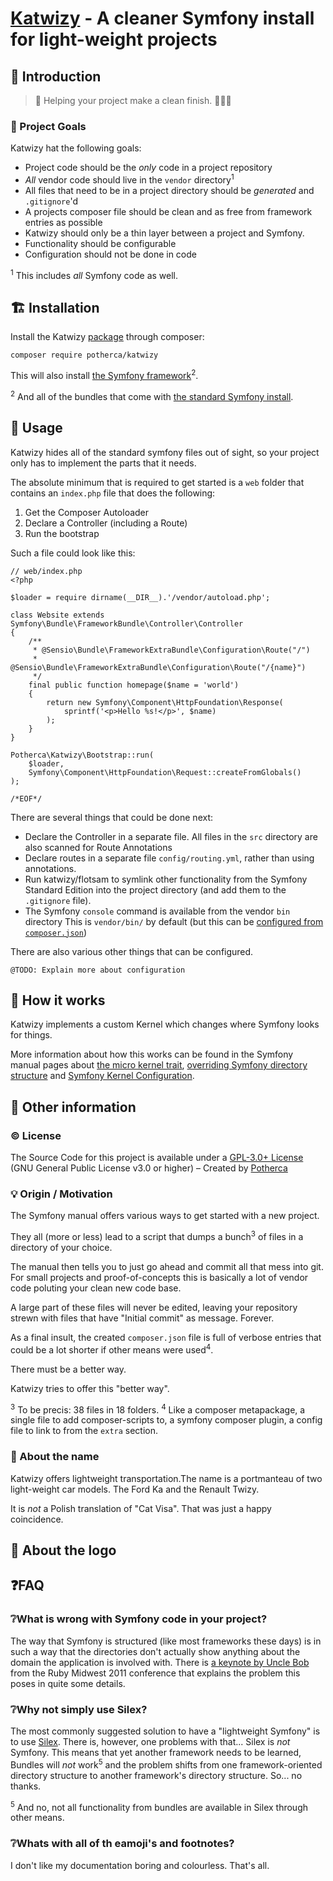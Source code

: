 # [Katwizy] - A cleaner Symfony install for light-weight projects

## 🔔 Introduction

> 🌟 Helping your project make a clean finish. 🏁🚗💨

### 🎯 Project Goals

Katwizy hat the following goals:

- Project code should be the _only_ code in a project repository
- *All* vendor code should live in the `vendor` directory<sup>1</sup>
- All files that need to be in a project directory should be _generated_ and `.gitignore`'d
- A projects composer file should be clean and as free from framework entries as possible
- Katwizy should only be a thin layer between a project and Symfony.
- Functionality should be configurable
- Configuration should not be done in code

<sup>1</sup> This includes _all_ Symfony code as well.


## 🏗 Installation

Install the Katwizy [package] through composer:

    composer require potherca/katwizy

This will also install [the Symfony framework]<sup>2</sup>.

<sup>2</sup> And all of the bundles that come with [the standard Symfony install].

## 🌟 Usage

Katwizy hides all of the standard symfony files out of sight, so your project
only has to implement the parts that it needs.

The absolute minimum that is required to get started is a `web` folder that
contains an `index.php` file that does the following:

1. Get the Composer Autoloader
2. Declare a Controller (including a Route)
3. Run the bootstrap

Such a file could look like this:

    // web/index.php
    <?php

    $loader = require dirname(__DIR__).'/vendor/autoload.php';

    class Website extends Symfony\Bundle\FrameworkBundle\Controller\Controller
    {
        /**
         * @Sensio\Bundle\FrameworkExtraBundle\Configuration\Route("/")
         * @Sensio\Bundle\FrameworkExtraBundle\Configuration\Route("/{name}")
         */
        final public function homepage($name = 'world')
        {
            return new Symfony\Component\HttpFoundation\Response(
                sprintf('<p>Hello %s!</p>', $name)
            );
        }
    }

    Potherca\Katwizy\Bootstrap::run(
        $loader,
        Symfony\Component\HttpFoundation\Request::createFromGlobals()
    );

    /*EOF*/

There are several things that could be done next:

- Declare the Controller in a separate file. All files in the `src` directory
  are also scanned for Route Annotations
- Declare routes in a separate file `config/routing.yml`, rather than using
  annotations.
- Run katwizy/flotsam to symlink other functionality from the Symfony Standard
  Edition into the project directory (and add them to the `.gitignore` file).
- The Symfony `console` command is available from the vendor `bin` directory
  This is `vendor/bin/` by default (but this can be [configured from `composer.json`])

There are also various other things that can be configured.

    @TODO: Explain more about configuration

## 🤖 How it works

Katwizy implements a custom Kernel which changes where Symfony looks for things.

More information about how this works can be found in the Symfony manual pages
about [the micro kernel trait], [overriding Symfony directory structure] and
[Symfony Kernel Configuration].


## 📝 Other information

### ©️ License

The Source Code for this project is available under a
[GPL-3.0+ License][GPL-3.0+] (GNU General Public License v3.0 or higher) –
Created by [Potherca]

### 💡 Origin / Motivation

The Symfony manual offers various ways to get started with a new project.

They all (more or less) lead to a script that dumps a bunch<sup>3</sup> of files
in a directory of your choice.

The manual then tells you to just go ahead and commit all that mess into git.
For small projects and proof-of-concepts this is basically a lot of vendor code
poluting your clean new code base.

A large part of these files will never be edited, leaving your repository strewn
with files that have "Initial commit" as message. Forever.

As a final insult, the created `composer.json` file is full of verbose entries
that could be a lot shorter if other means were used<sup>4</sup>.

There must be a better way.

Katwizy tries to offer this "better way".

<sup>3</sup> To be precis: 38 files in 18 folders.
<sup>4</sup> Like a composer metapackage, a single file to add composer-scripts
to, a symfony composer plugin, a config file to link to from the `extra` section.

### 🤔 About the name

Katwizy offers lightweight transportation.The name is a portmanteau of two
light-weight car models. The Ford Ka and the Renault Twizy.

It is *not* a Polish translation of "Cat Visa". That was just a happy coincidence.

## 💮 About the logo

## ❓FAQ

### ❔What is wrong with Symfony code in your project?

The way that Symfony is structured (like most frameworks these days) is in such
a way that the directories don't actually show anything about the domain the
application is involved with. There is [a keynote by Uncle Bob] from the Ruby
Midwest 2011 conference that explains the problem this poses in quite some details.

### ❔Why not simply use Silex?

The most commonly suggested solution to have a "lightweight Symfony" is to use
[Silex]. There is, however, one problems with that... Silex is _not_ Symfony.
This means that yet another framework needs to be learned, Bundles will _not_
work<sup>5</sup> and the problem shifts from one framework-oriented directory
structure to another framework's directory structure. So... no thanks.

<sup>5</sup> And no, not all functionality from bundles are available in Silex
through other means.

### ❔Whats with all of th eamoji's and footnotes?

I don't like my documentation boring and colourless. That's all.

[Katwizy]: https://github.com/Potherca/Katwizy/
[package]: https://packagist.org/packages/potherca/katwizy
[the Symfony framework]: https://symfony.com/
[the standard Symfony install]: https://github.com/symfony/symfony-standard
[the micro kernel trait]: https://symfony.com/doc/current/configuration/micro_kernel_trait.html
[overriding Symfony directory structure]: https://symfony.com/doc/current/configuration/override_dir_structure.html
[Symfony Kernel Configuration]: https://symfony.com/doc/current/reference/configuration/kernel.html
[GPL-3.0+]: ./LICENSE
[Potherca]: https://pother.ca/
[a keynote by Uncle Bob]: https://www.youtube.com/watch?v=hALFGQNeEnU
[Silex]: https://silex.sensiolabs.org/
[configured from `composer.json`]: https://getcomposer.org/doc/06-config.md#bin-dir